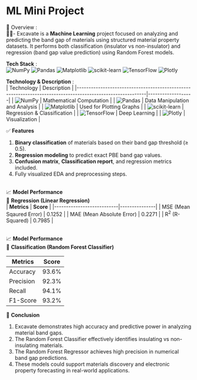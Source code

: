 # ML Mini Project
🧠 Overview : <br/>
🧑‍💻- Excavate is a **Machine Learning** project focused on analyzing and predicting the band gap of materials using structured material property datasets. 
It performs both classification (insulator vs non-insulator) and regression (band gap value prediction) using Random Forest models. <br/>

**Tech Stack** : <br/>
![NumPy](https://img.shields.io/badge/numpy-%23013243.svg?style=for-the-badge&logo=numpy&logoColor=white) 
![Pandas](https://img.shields.io/badge/pandas-%23150458.svg?style=for-the-badge&logo=pandas&logoColor=white) 
![Matplotlib](https://img.shields.io/badge/Matplotlib-%23ffffff.svg?style=for-the-badge&logo=Matplotlib&logoColor=black)
![scikit-learn](https://img.shields.io/badge/scikit--learn-%23F7931E.svg?style=for-the-badge&logo=scikit-learn&logoColor=white) 
![TensorFlow](https://img.shields.io/badge/TensorFlow-%23FF6F00.svg?style=for-the-badge&logo=TensorFlow&logoColor=white)
![Plotly](https://img.shields.io/badge/Plotly-%233F4F75.svg?style=for-the-badge&logo=plotly&logoColor=white)

**Technology & Description** : <br/>
| Technology                                                                                                |  Description      |
|-----------------------------------------------------------------------------------------------------------|-------------------|
| ![NumPy](https://img.shields.io/badge/numpy-%23013243.svg?style=for-the-badge&logo=numpy&logoColor=white) |  Mathematical Computation |
| ![Pandas](https://img.shields.io/badge/pandas-%23150458.svg?style=for-the-badge&logo=pandas&logoColor=white) | Data Manipulation and Analysis |
| ![Matplotlib](https://img.shields.io/badge/Matplotlib-%23ffffff.svg?style=for-the-badge&logo=Matplotlib&logoColor=black) | Used for Plotting Graphs |
| ![scikit-learn](https://img.shields.io/badge/scikit--learn-%23F7931E.svg?style=for-the-badge&logo=scikit-learn&logoColor=white) | Regression & Classification |
| ![TensorFlow](https://img.shields.io/badge/TensorFlow-%23FF6F00.svg?style=for-the-badge&logo=TensorFlow&logoColor=white) |  Deep Learning |
| ![Plotly](https://img.shields.io/badge/Plotly-%233F4F75.svg?style=for-the-badge&logo=plotly&logoColor=white) | Visualization |


✅ **Features**
1. **Binary classification** of materials based on their band gap threshold (≥ 0.5). <br/>
2. **Regression modeling** to predict exact PBE band gap values.<br/>
3. **Confusion matrix**, **Classification report**, and regression metrics included.<br/>
4. Fully visualized EDA and preprocessing steps.<br/><br/>

📈 **Model Performance** <br/>
🔢 **Regression (Linear Regression)** <br/>
| **Metrics**               |   **Score**   |
|---------------------------|---------------|
| MSE (Mean Sqaured Error)  |     0.1252    |
| MAE (Mean Absolute Error) |     0.2271    |
| R<sup>2</sup> (R-Squared)           |     0.7985    |<br/><br/>

📈 **Model Performance** <br/>
🔢 **Classification (Random Forest Classifier)** <br/>

| Metrics      |    Score   |
|--------------|------------|
| Accuracy     |    93.6%   |
| Precision    |    92.3%   |
| Recall       |    94.1%   |
| F1-Score     |    93.2%   |


📄 **Conclusion** <br/>

1. Excavate demonstrates high accuracy and predictive power in analyzing material band gaps. <br/>
2. The Random Forest Classifier effectively identifies insulating vs non-insulating materials. <br/>
3. The Random Forest Regressor achieves high precision in numerical band gap predictions. <br/>
4. These models could support materials discovery and electronic property forecasting in real-world applications. <br/>
